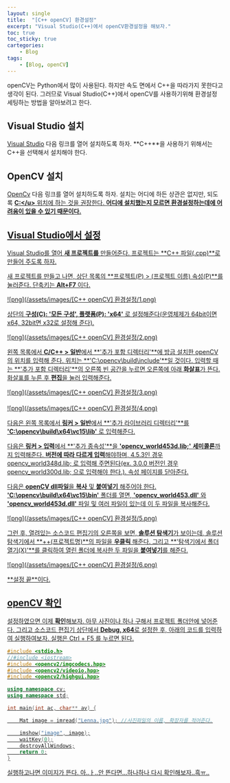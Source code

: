 ```yaml
---
layout: single
title:  "[C++ openCV] 환경설정"
excerpt: "Visual Studio(C++)에서 openCV환경설정을 해보자."
toc: true
toc_sticky: true
cartegories:
    - Blog
tags:
    - [Blog, openCV]
---
```

openCV는 Python에서 많이 사용된다. 하지만 속도 면에서 C++을 따라가지 못한다고 생각이 된다. 그러므로 Visual Studio(C++)에서 openCV를 사용하기위해 환경설정 세팅하는 방법을 알아보려고 한다.

## Visual Studio 설치
[Visual Studio](https://visualstudio.microsoft.com/ko/) 다음 링크를 열어 설치하도록 하자. **C++**을 사용하기 위해서는 C++을 선택해서 설치해야 한다.

## OpenCV 설치
[OpenCv](https://opencv.org/releases/) 다음 링크를 열어 설치하도록 하자. 설치는 어디에 하든 상관은 없지만, 되도록 **<u>C:\</u>** 위치에 하는 것을 권장한다. **어디에 설치했는지 모르면 환경설정하는데에 어려움이 있을 수 있기 때문이다.**

## Visual Studio에서 설정
Visual Studio를 열어 **새 프로젝트를** 만들어준다.
프로젝트는 **<u>C++ 파일(.cpp)</u>**로 만들어 주도록 하자.

새 프로젝트를 만들고 나면, 상단 목록의 **프로젝트(P) > (프로젝트 이름) 속성(P)**를 눌러준다. 단축키는 **Alt+F7** 이다.

![png](/assets/images/[C++ openCV] 환경설정/1.png)

상단의 **구성(C): '모든 구성', 플랫폼(P): 'x64'** 로 설정해준다(운영체제가 64bit이면 x64, 32bit면 x32로 설정해 준다).

![png](/assets/images/[C++ openCV] 환경설정/2.png)

왼쪽 목록에서 **C/C++ > 일반**에서 **'추가 포함 디렉터리'**에 방금 설치한 openCV의 위치를 입력해 준다. 위치는 **'C:\opencv\build\include'**일 것이다. 
입력할 때는 **'추가 포함 디렉터리'**의 오른쪽 빈 공간을 누르면 오른쪽에 아래 **화살표**가 뜬다. 화살표를 누른 후 **편집**을 눌러 입력해준다.

![png](/assets/images/[C++ openCV] 환경설정/3.png)<br><br>
![png](/assets/images/[C++ openCV] 환경설정/4.png)

다음은 왼쪽 목록에서 **링커 > 일반**에서 **'추가 라이브러리 디렉터리'**를 **'C:\opencv\build\x64\vc15\lib'** 로 입력해준다.

다음은 **링커 > 입력**에서 **'추가 종속성'**을 **'opencv_world453d.lib;'** **세미콜론**까지 입력해준다. **버전에 따라 다르게 입력**해야하며, 4.5.3인 경우 opencv_world348d.lib; 로 입력해 주면된다(ex. 3.0.0 버전인 경우 opencv_world300d.lib; 으로 입력해야 한다.).
속성 페이지를 닫아준다.

다음은 **openCV dll파일**을 **복사** 및 **붙여넣기** 해주어야 한다. **'C:\opencv\build\x64\vc15\bin'** 폴더를 열면, **'opencv_world453.dll'** 와 **'opencv_world453d.dll'** 파일 및 여러 파일이 있는데 이 두 파일을 복사해준다. 

![png](/assets/images/[C++ openCV] 환경설정/5.png)

그런 후, 열려있는 소스코드 편집기의 오른쪽을 보면, **솔루션 탐색기**가 보이는데, 솔루션 탐색기에서 **++(프로젝트명)**의 파일을 **우클릭** 해준다. 그리고 **'탐색기에서 폴더 열기(X)'**를 클릭하여 열린 폴더에 복사한 두 파일을 **붙여넣기**를 해준다.

![png](/assets/images/[C++ openCV] 환경설정/6.png)

**<u>설정 끝</u>**이다.

## openCV 확인
설정하였으면 이제 **확인**해보자.
아무 사진이나 하나 구해서 프로젝트 폴더안에 넣어준다. 그리고 소스코드 편집기 상단에서 **Debug, x64**로 설정한 후, 아래의 코드를 입력하여 실행하여보자. 실행은 Ctrl + F5 를 누르면 된다.

```c++
#include <stdio.h>
//#include <iostream>
#include <opencv2/imgcodecs.hpp>
#include <opencv2/videoio.hpp>
#include <opencv2/highgui.hpp>

using namespace cv;
using namespace std;

int main(int ac, char** av) {

	Mat image = imread("Lenna.jpg"); //사진파일의 이름, 확장자를 적어준다.

	imshow("image", image);
	waitKey(0);
	destroyAllWindows;
	return 0;
}
```

실행하고나면 이미지가 뜬다. 아..ㅏ..안 뜬다면...하나하나 다시 확인해보자..흑ㅠ..